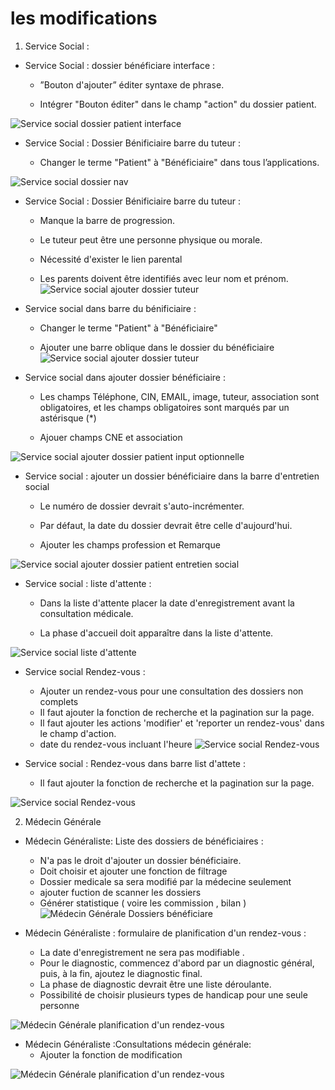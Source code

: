 
# les modifications 
1. Service Social :

- Service Social : dossier bénéficiare interface :

    - ”Bouton d'ajouter” éditer syntaxe de phrase.

    - Intégrer "Bouton éditer" dans le champ "action" du dossier patient.


![Service social dossier patient interface](imgs/SerSocModification1.png)

- Service Social : Dossier Bénificiaire barre du tuteur :

    - Changer le terme "Patient" à "Bénéficiaire" dans tous l’applications.

![Service social dossier nav](imgs/SerSocModification2.png)

- Service Social : Dossier Bénificiaire barre du tuteur :

    - Manque la barre de progression.

    - Le tuteur peut être une personne physique ou morale.

    - Nécessité d'exister le lien  parental

    - Les parents doivent être identifiés avec leur nom et prénom.
![Service social ajouter dossier tuteur](imgs/SerSocModification3.png)

- Service social dans barre du bénificiaire :

    - Changer le terme "Patient" à "Bénéficiaire"

    - Ajouter une barre oblique dans le dossier du bénéficiaire
![Service social ajouter dossier tuteur](imgs/SerSocModification4.png)

- Service social dans ajouter dossier bénéficiaire  :

    - Les champs Téléphone, CIN, EMAIL, image, tuteur, association sont obligatoires, et les champs obligatoires sont marqués par un astérisque (*)

    - Ajouer champs CNE et association

![Service social ajouter dossier patient input optionnelle](imgs/SerSocModification5.png)


- Service social : ajouter un dossier bénéficiaire dans la barre d'entretien social

    - Le numéro de dossier devrait s'auto-incrémenter.

    - Par défaut, la date du dossier devrait être celle d'aujourd'hui.

    - Ajouter les champs profession et Remarque


![Service social ajouter dossier patient entretien social](imgs/SerSocModification6.png)

- Service social : liste d'attente :

    - Dans la liste d'attente placer la date d'enregistrement avant la consultation médicale.

    - La phase d'accueil doit apparaître dans la liste d'attente.

![Service social liste d'attente](imgs/SerSocModification7.png)

- Service social Rendez-vous :
    - Ajouter un rendez-vous pour une consultation des dossiers non complets
    - Il faut ajouter la fonction de recherche et la pagination sur la page.
    - Il faut ajouter les actions 'modifier' et 'reporter un rendez-vous' dans le champ d'action.
    - date du rendez-vous incluant l'heure
![Service social Rendez-vous](imgs/SerSocModification8.png)

- Service social : Rendez-vous dans barre list d'attete :
    - Il faut ajouter la fonction de recherche et la pagination sur la page.

![Service social Rendez-vous](imgs/SerSocModification9.png)


2. Médecin Générale

- Médecin Généraliste: Liste des dossiers de bénéficiaires :
    - N'a pas le droit d'ajouter un dossier bénéficiaire.
    - Doit choisir et ajouter une fonction de filtrage 
    - Dossier medicale sa sera modifié par la médecine seulement
    - ajouter fuction de scanner les dossiers
    -  Générer statistique  ( voire les  commission , bilan )
![Médecin Générale Dossiers bénéficiare](imgs/MGModification1.png)

- Médecin Généraliste : formulaire de planification d'un rendez-vous :
    - La date d'enregistrement ne sera pas modifiable .
    - Pour le diagnostic, commencez d'abord par un diagnostic général, puis, à la fin, ajoutez le diagnostic final.
    -  La phase de diagnostic devrait être une liste déroulante.
    - Possibilité de choisir plusieurs types de handicap pour une seule personne

![Médecin Générale planification d'un rendez-vous](imgs/MGModification2.png)

- Médecin Généraliste :Consultations médecin générale:
    - Ajouter la fonction de modification

![Médecin Générale planification d'un rendez-vous](imgs/MGModification3.png)


